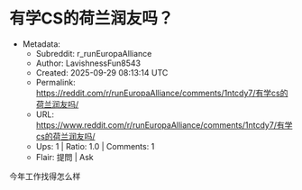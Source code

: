 # 有学CS的荷兰润友吗？

- Metadata:
  - Subreddit: r_runEuropaAlliance
  - Author: LavishnessFun8543
  - Created: 2025-09-29 08:13:14 UTC
  - Permalink: https://reddit.com/r/runEuropaAlliance/comments/1ntcdy7/有学cs的荷兰润友吗/
  - URL: https://www.reddit.com/r/runEuropaAlliance/comments/1ntcdy7/有学cs的荷兰润友吗/
  - Ups: 1 | Ratio: 1.0 | Comments: 1
  - Flair: 提問 | Ask


今年工作找得怎么样

